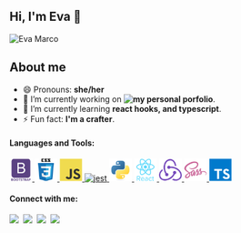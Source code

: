 ## Hi, I'm Eva 👋
![Eva Marco](https://user-images.githubusercontent.com/48989967/126198714-aa4dbbde-d4ce-43c7-b181-da25b32aa2e6.png)

## About me

- 😄 Pronouns: **she/her**
- 🔭 I’m currently working on **![my personal porfolio](https://github.com/EvaMarco/Eva_Marco_CV_web)**.
- 🌱 I’m currently learning **react hooks, and typescript**.
- ⚡ Fun fact: **I'm a crafter**.


#### Languages and Tools:
<p align="left">
  <a href="https://getbootstrap.com" target="_blank"> 
    <img src="https://raw.githubusercontent.com/devicons/devicon/master/icons/bootstrap/bootstrap-plain-wordmark.svg" alt="bootstrap" width="40" height="40"/> 
  </a>
  <a href="https://www.w3schools.com/css/" target="_blank"> <img src="https://raw.githubusercontent.com/devicons/devicon/master/icons/css3/css3-original-wordmark.svg" alt="css3" width="40" height="40"/> 
  </a> 
  <a href="https://developer.mozilla.org/en-US/docs/Web/JavaScript" target="_blank"> 
    <img src="https://raw.githubusercontent.com/devicons/devicon/master/icons/javascript/javascript-original.svg" alt="javascript" width="40" height="40"/> 
  </a> <a href="https://jestjs.io" target="_blank"> <img src="https://www.vectorlogo.zone/logos/jestjsio/jestjsio-icon.svg" alt="jest" width="40" height="40"/> </a> <a href="https://www.python.org" target="_blank"> <img src="https://raw.githubusercontent.com/devicons/devicon/master/icons/python/python-original.svg" alt="python" width="40" height="40"/> </a> <a href="https://reactjs.org/" target="_blank"> <img src="https://raw.githubusercontent.com/devicons/devicon/master/icons/react/react-original-wordmark.svg" alt="react" width="40" height="40"/> </a> <a href="https://redux.js.org" target="_blank"> <img src="https://raw.githubusercontent.com/devicons/devicon/master/icons/redux/redux-original.svg" alt="redux" width="40" height="40"/> </a> <a href="https://sass-lang.com" target="_blank"> <img src="https://raw.githubusercontent.com/devicons/devicon/master/icons/sass/sass-original.svg" alt="sass" width="40" height="40"/> </a> <a href="https://www.typescriptlang.org/" target="_blank"> <img src="https://raw.githubusercontent.com/devicons/devicon/master/icons/typescript/typescript-original.svg" alt="typescript" width="40" height="40"/> </a> </p>
  
  #### Connect with me:
<p align="left">
<a href="https://twitter.com/migara_archer" target="_blank"><img height="30" src="https://github.com/WaylonWalker/WaylonWalker/blob/main/icon/twitter.png?raw=true"></a>&nbsp;
<a href="https://www.linkedin.com/in/migara_archer/" target="_blank"><img height="30" src="https://github.com/WaylonWalker/WaylonWalker/blob/main/icon/linkedin.png?raw=true"></a>&nbsp;
<a href="https://dev.to/evamarco" target="_blank"><img height="30" src="https://raw.githubusercontent.com/WaylonWalker/WaylonWalker/main/icon/dev.png"></a>&nbsp;
<a href="https://gitlab.com/eva_marco" target="_blank"><img height="30" src=https://camo.githubusercontent.com/92155145d11c0c16b6d804cf10407c691d134283ced40c36ceecfb885b8b655c/68747470733a2f2f6564656e742e6769746875622e696f2f537570657254696e7949636f6e732f696d616765732f7376672f6769746c61622e737667></a>&nbsp;&nbsp;
</p>
